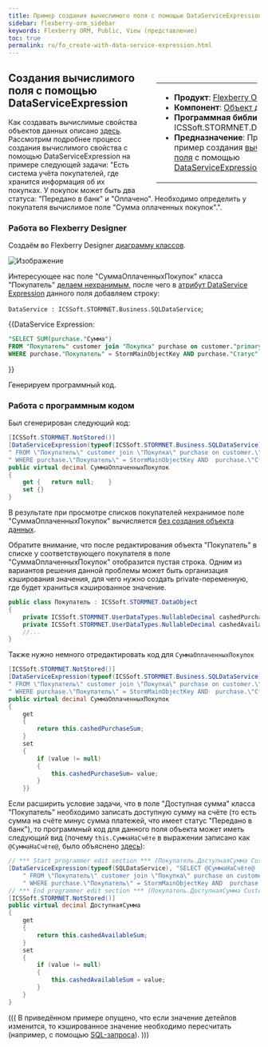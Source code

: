 ```yaml
---
title: Пример создания вычислимого поля с помощью DataServiceExpression
sidebar: flexberry-orm_sidebar
keywords: Flexberry ORM, Public, View (представление)
toc: true
permalink: ru/fo_create-with-data-service-expression.html
---
```


<div style="margin:5px; padding-left:28px; float:right; width:40%; outline:1px solid white;"> <br> <table border="0" width="100%" bgcolor="#6495ED"> <tbody><tr><td bgcolor="#FFFFFF"> 

* **Продукт**: [Flexberry ORM](flexberry-o-r-m.html)
* **Компонент**: [Объект данных](dataobject.html)
* **Программная библиотека**: ICSSoft.STORMNET.DataObject.dll
* **Предназначение**: Представлен пример создания [вычислимого поля](not-stored--attributes.html) с помощью [DataServiceExpression](not-stored--attributes.html).
</td>
</tr></tbody></table></a>
</div>

## Создания вычислимого поля с помощью DataServiceExpression
Как создавать вычислимые свойства объектов данных описано [здесь](not-stored--attributes.html). Рассмотрим подробнее процесс создания вычислимого свойства с помощью DataServiceExpression на примере следующей задачи: "Есть система учёта покупателей, где хранится информация об их покупках. У покупок может быть два статуса: "Передано в банк" и "Оплачено". Необходимо определить у покупателя вычислимое поле "Сумма оплаченных покупок".".

### Работа во Flexberry Designer
Создаём во Flexberry Designer [диаграмму классов](fd_class-diagram.html).

![Изображение](/images/img/page/CreateWithDataServiceExpression/ClassDiagram_CustomerPurchase.jpg)

Интересующее нас поле "СуммаОплаченныхПокупок" класса "Покупатель" [делаем нехранимым](attributes-class-data.html), после чего в [атрибут DataService Expression](attributes-class-data.html) данного поля добавляем строку:

`DataService : ICSSoft.STORMNET.Business.SQLDataService`;

{{DataService Expression: 

```sql
"SELECT SUM(purchase."Сумма")
FROM "Покупатель" customer join "Покупка" purchase on customer."primaryKey" = purchase."Покупатель"
WHERE purchase."Покупатель" = StormMainObjectKey AND purchase."Статус" = 'Оплачено' "
```
}}

Генерируем программный код.

### Работа с программным кодом
Был сгенерирован следующий код:

```cs
[ICSSoft.STORMNET.NotStored()]
[DataServiceExpression(typeof(ICSSoft.STORMNET.Business.SQLDataService), "SELECT SUM(purchase.\"Сумма\")"+
" FROM \"Покупатель\" customer join \"Покупка\" purchase on customer.\"primaryKey\" = purchase.\"Покупатель\""+
" WHERE purchase.\"Покупатель\" = StormMainObjectKey AND  purchase.\"Статус\" = \'Оплачено\' ")]
public virtual decimal СуммаОплаченныхПокупок
{
	get {	return null;	}
	set {}
}
```

В результате при просмотре списков покупателей нехранимое поле "СуммаОплаченныхПокупок" вычисляется [без создания объекта данных](not-stored--attributes.html). 

Обратите внимание, что после редактирования объекта "Покупатель" в списке у соответствующего покупателя в поле "СуммаОплаченныхПокупок" отобразится пустая строка. Одним из вариантов решения данной проблемы может быть организация кэширования значения, для чего нужно создать private-переменную, где будет храниться кэшированное значение.

```cs
public class Покупатель : ICSSoft.STORMNET.DataObject
{
	private ICSSoft.STORMNET.UserDataTypes.NullableDecimal cashedPurchaseSum = null; //переменная для хранения кэша поля СуммаОплаченныхПокупок
	private ICSSoft.STORMNET.UserDataTypes.NullableDecimal cashedAvailableSum = null; //переменная для хранения кэша поля ДоступнаяСумма
	//...
}
```

Также нужно немного отредактировать код для `СуммаОплаченныхПокупок`

```cs
[ICSSoft.STORMNET.NotStored()]
[DataServiceExpression(typeof(ICSSoft.STORMNET.Business.SQLDataService), "SELECT SUM(purchase.\"Сумма\")"+
" FROM \"Покупатель\" customer join \"Покупка\" purchase on customer.\"primaryKey\" = purchase.\"Покупатель\""+
" WHERE purchase.\"Покупатель\" = StormMainObjectKey AND  purchase.\"Статус\" = \'Оплачено\' ")]
public virtual decimal СуммаОплаченныхПокупок
{
	get
	{
		return this.cashedPurchaseSum;
	}
	set
	{
		if (value != null)
		{
			this.cashedPurchaseSum= value;
		}
	}}
```

Если расширить условие задачи, что в поле "Доступная сумма" класса "Покупатель" необходимо записать доступную сумму на счёте (то есть сумма на счёте минус сумма платежей, что имеет статус "Передано в банк"), то программный код для данного поля объекта может иметь следующий вид (почему `this.СуммаНаСчёте` в выражении записано как `@СуммаНаСчёте@`, было объяснено [здесь](not-stored--attributes.html)):

```cs
// *** Start programmer edit section *** (Покупатель.ДоступнаяСумма CustomAttributes)
[DataServiceExpression(typeof(SQLDataService), "SELECT @СуммаНаСчёте@ - SUM(purchase.\"Сумма\") "+
	" FROM \"Покупатель\" customer join \"Покупка\" purchase on customer.\"primaryKey\" = purchase.\"Покупатель\" "+
	" WHERE purchase.\"Покупатель\" = StormMainObjectKey AND  purchase.\"Статус\" = \'Передано в банк\' ")]
// *** End programmer edit section *** (Покупатель.ДоступнаяСумма CustomAttributes)
[ICSSoft.STORMNET.NotStored()]
public virtual decimal ДоступнаяСумма
{
	get
	{
		return this.cashedAvailableSum;
	}
	set
	{
		if (value != null)
		{
			this.cashedAvailableSum = value;
		}
	}
}
```

(((
<msg type=warning>В приведённом примере опущено, что если значение детейлов изменится, то кэшированное значение необходимо пересчитать (например, с помощью [SQL-запроса](Flexberry-s-q-l-query.html)).</msg>
)))
